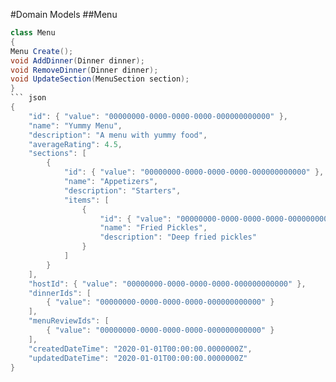 #Domain Models
##Menu

``` csharp
class Menu
{
Menu Create();
void AddDinner(Dinner dinner);
void RemoveDinner(Dinner dinner);
void UpdateSection(MenuSection section);
}
``` json
{
    "id": { "value": "00000000-0000-0000-0000-000000000000" },
    "name": "Yummy Menu",
    "description": "A menu with yummy food",
    "averageRating": 4.5,
    "sections": [
        {
            "id": { "value": "00000000-0000-0000-0000-000000000000" },
            "name": "Appetizers",
            "description": "Starters",
            "items": [
                {
                    "id": { "value": "00000000-0000-0000-0000-000000000000" },
                    "name": "Fried Pickles",
                    "description": "Deep fried pickles"
                }
            ]
        }
    ],
    "hostId": { "value": "00000000-0000-0000-0000-000000000000" },
    "dinnerIds": [
        { "value": "00000000-0000-0000-0000-000000000000" }
    ],
    "menuReviewIds": [
        { "value": "00000000-0000-0000-0000-000000000000" }
    ],
    "createdDateTime": "2020-01-01T00:00:00.0000000Z",
    "updatedDateTime": "2020-01-01T00:00:00.0000000Z"
}
```
